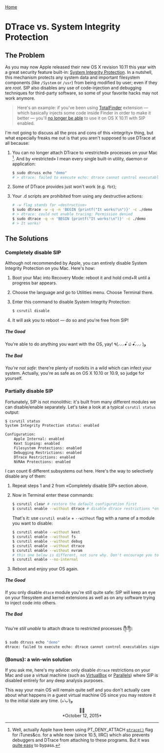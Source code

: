 [Home](/index.html)

# DTrace vs. System Integrity Protection

## The Problem
As you may now Apple released their new OS X revision 10.11 this year with a great security feature built-in: [System Integrity Protection](https://en.wikipedia.org/wiki/System_Integrity_Protection). In a nutshell, this mechanism protects any system data and important filesystem components (like `/System` or `/usr`) from being modified by user; even if they are *root*.
SIP also disables any use of code-injection and debugging techniques for third-party software, so some of your favorite hacks may not work anymore.

> Here's an example: if you've been using [TotalFinder](http://totalfinder.binaryage.com) extension — which basically injects some code inside Finder in order to make it better — you'll [no longer be able](http://blog.binaryage.com/on-el-capitan/) to use it on OS X 10.11 with SIP enabled.

I'm not going to discuss all the pros and cons of this «integrity» thing, but what especially freaks me out is that you aren't supposed to use DTrace at all because:

1. You can no longer attach DTrace to «restricted» processes on your Mac [^1]. And by «restricted» I mean every single built-in utility, daemon or application:

    ```bash
    $ sudo dtruss echo "demo"
    # > dtrace: failed to execute echo: dtrace cannot control executables signed with restricted entitlements
    ```

2. Some of DTrace provides just won't work (e.g. `fbt`);
3. Your .d scripts are prohibited from using any destructive actions:

    ```bash
    # -w flag stands for «destructive»
    $ sudo dtrace -w -q -n 'BEGIN {printf("It works!\n")}' -c ./demo
    # > dtrace: could not enable tracing: Permission denied
    $ sudo dtrace -q -n 'BEGIN {printf("It works!\n")}' -c ./demo
    # > It works!
    ```

## The Solutions

### Completely disable SIP

Although not recommended by Apple, you can entirely disable System Integrity Protection on you Mac. Here's how:

1. Boot your Mac into Recovery Mode: reboot it and hold cmd+R until a progress bar appears.
2. Choose the language and go to Utilities menu. Choose Terminal there.
3. Enter this command to disable System Integrity Protection:

    ```bash
    $ csrutil disable
    ```

4. It will ask you to reboot — do so and you're free from SIP!

##### The Good
You're able to do anything you want with the OS, yay! ٩(⸝⸝⸝◕ั ௰ ◕ั⸝⸝⸝ )و

##### The Bad
*You're not safe*: there're plenty of rootkits in a wild which can infect your system. Actually, you're as safe as on OS X 10.10 or 10.9, so judge for yourself.

### Partially disable SIP

Fortunately, SIP is not monolithic: it's built from many different modules we can disable/enable separately. Let's take a look at a typical `csrutil status` output:

```bash
$ csrutil status
System Integrity Protection status: enabled

Configuration:
    Apple Internal: enabled
    Kext Signing: enabled
    Filesystem Protections: enabled
    Debugging Restrictions: enabled
    DTrace Restrictions: enabled
    NVRAm Protections: enabled
```

I can count 6 different subsystems out here. Here's the way to selectively disable any of them:

1. Repeat steps 1 and 2 from «Completely disable SIP» section above.
2. Now in Terminal enter these commands:

    ```bash
    $ csrutil clear # restore the default configuration first
    $ csrutil enable --without dtrace # disable dtrace restrictions *only*
    ```

    That's it: use `csrutil enable` + `--without` flag with a name of a module you want to disable:

    ```bash
    $ csrutil enable --without kext
    $ csrutil enable --without fs
    $ csrutil enable --without debug
    $ csrutil enable --without dtrace
    $ csrutil enable --without nvram
    # this one below is different, not sure why. Don't encourage you to disable it anyways…
    $ csrutil enable --no-internal
    ```

3. Reboot and enjoy your OS again.

##### The Good
If you only disable `dtace` module you're still quite safe: SIP will keep an eye on your filesystem and kernel extensions as well as on any software trying to inject code into others.

##### The Bad
You're *still unable* to attach dtrace to restricted processes (༎ຶ⌑༎ຶ):

```bash
$ sudo dtruss echo "demo"
dtrace: failed to execute echo: dtrace cannot control executables signed with restricted entitlements
```

### (Bonus): a win-win solution

If you ask me, here's my advice: only disable `dtrace` restrictions on your Mac and use a virtual machine (such as [VirtualBox](https://www.virtualbox.org) or [Parallels](http://www.parallels.com/ru/products/desktop/)) where SIP is disabled entirely for any deep analysis purposes.

This way your main OS will remain quite self and you don't actually care about what happens in a guest virtual machine OS since you may restore it to the initial state any time. (๑˃̵ᴗ˂̵)و


<center>🙋🏽</center>  
<center>*October 12, 2015*</center>

[^1]: Well, actually Apple have been using PT_DENY_ATTACH [`ptrace()`](https://developer.apple.com/library/mac/documentation/Darwin/Reference/ManPages/man2/ptrace.2.html) flag for iTunes&co. for a while now (since 10.5, IIRC) which also prevents debuggers and DTrace from attaching to these programs. But it was [quite easy](http://landonf.bikemonkey.org/code/macosx/Leopard_PT_DENY_ATTACH.20080122.html) to bypass.
